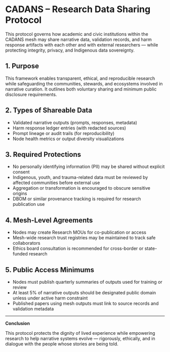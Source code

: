 # CADANS – Research Data Sharing Protocol

This protocol governs how academic and civic institutions within the CADANS mesh may share narrative data, validation records, and harm response artifacts with each other and with external researchers — while protecting integrity, privacy, and Indigenous data sovereignty.

## 1. Purpose

This framework enables transparent, ethical, and reproducible research while safeguarding the communities, stewards, and ecosystems involved in narrative curation. It outlines both voluntary sharing and minimum public disclosure requirements.

## 2. Types of Shareable Data

- Validated narrative outputs (prompts, responses, metadata)  
- Harm response ledger entries (with redacted sources)  
- Prompt lineage or audit trails (for reproducibility)  
- Node health metrics or output diversity visualizations  

## 3. Required Protections

- No personally identifying information (PII) may be shared without explicit consent  
- Indigenous, youth, and trauma-related data must be reviewed by affected communities before external use  
- Aggregation or transformation is encouraged to obscure sensitive origins  
- DBOM or similar provenance tracking is required for research publication use  

## 4. Mesh-Level Agreements

- Nodes may create Research MOUs for co-publication or access  
- Mesh-wide research trust registries may be maintained to track safe collaborators  
- Ethics board consultation is recommended for cross-border or state-funded research  

## 5. Public Access Minimums

- Nodes must publish quarterly summaries of outputs used for training or review  
- At least 5% of narrative outputs should be designated public domain unless under active harm constraint  
- Published papers using mesh outputs must link to source records and validation metadata  

---

**Conclusion**

This protocol protects the dignity of lived experience while empowering research to help narrative systems evolve — rigorously, ethically, and in dialogue with the people whose stories are being told.

